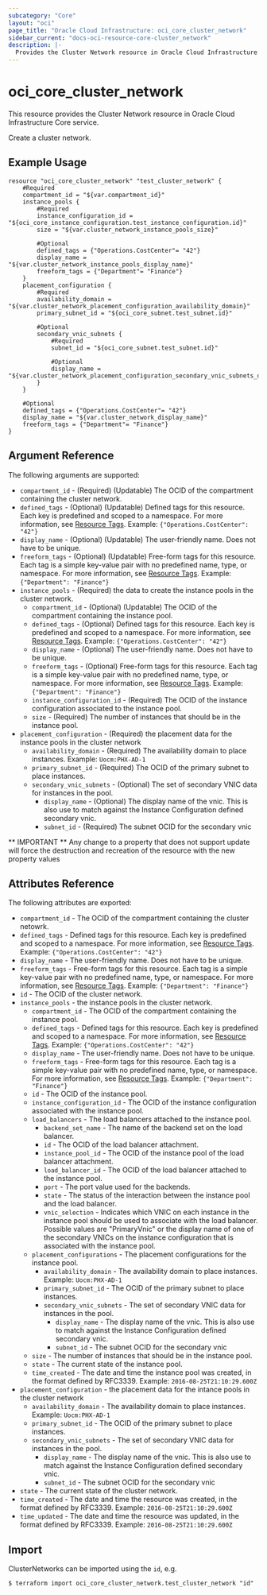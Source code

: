 ```yaml
---
subcategory: "Core"
layout: "oci"
page_title: "Oracle Cloud Infrastructure: oci_core_cluster_network"
sidebar_current: "docs-oci-resource-core-cluster_network"
description: |-
  Provides the Cluster Network resource in Oracle Cloud Infrastructure Core service
---
```


# oci_core_cluster_network
This resource provides the Cluster Network resource in Oracle Cloud Infrastructure Core service.

Create a cluster network.

## Example Usage

```hcl
resource "oci_core_cluster_network" "test_cluster_network" {
	#Required
	compartment_id = "${var.compartment_id}"
	instance_pools {
		#Required
		instance_configuration_id = "${oci_core_instance_configuration.test_instance_configuration.id}"
		size = "${var.cluster_network_instance_pools_size}"

		#Optional
		defined_tags = {"Operations.CostCenter"= "42"}
		display_name = "${var.cluster_network_instance_pools_display_name}"
		freeform_tags = {"Department"= "Finance"}
	}
	placement_configuration {
		#Required
		availability_domain = "${var.cluster_network_placement_configuration_availability_domain}"
		primary_subnet_id = "${oci_core_subnet.test_subnet.id}"

		#Optional
		secondary_vnic_subnets {
			#Required
			subnet_id = "${oci_core_subnet.test_subnet.id}"

			#Optional
			display_name = "${var.cluster_network_placement_configuration_secondary_vnic_subnets_display_name}"
		}
	}

	#Optional
	defined_tags = {"Operations.CostCenter"= "42"}
	display_name = "${var.cluster_network_display_name}"
	freeform_tags = {"Department"= "Finance"}
}
```

## Argument Reference

The following arguments are supported:

* `compartment_id` - (Required) (Updatable) The OCID of the compartment containing the cluster network.
* `defined_tags` - (Optional) (Updatable) Defined tags for this resource. Each key is predefined and scoped to a namespace. For more information, see [Resource Tags](https://docs.cloud.oracle.com/iaas/Content/General/Concepts/resourcetags.htm).  Example: `{"Operations.CostCenter": "42"}` 
* `display_name` - (Optional) (Updatable) The user-friendly name.  Does not have to be unique.
* `freeform_tags` - (Optional) (Updatable) Free-form tags for this resource. Each tag is a simple key-value pair with no predefined name, type, or namespace. For more information, see [Resource Tags](https://docs.cloud.oracle.com/iaas/Content/General/Concepts/resourcetags.htm).  Example: `{"Department": "Finance"}` 
* `instance_pools` - (Required) the data to create the instance pools in the cluster network.
	* `compartment_id` - (Optional) (Updatable) The OCID of the compartment containing the instance pool.
	* `defined_tags` - (Optional) Defined tags for this resource. Each key is predefined and scoped to a namespace. For more information, see [Resource Tags](https://docs.cloud.oracle.com/iaas/Content/General/Concepts/resourcetags.htm).  Example: `{"Operations.CostCenter": "42"}` 
	* `display_name` - (Optional) The user-friendly name.  Does not have to be unique.
	* `freeform_tags` - (Optional) Free-form tags for this resource. Each tag is a simple key-value pair with no predefined name, type, or namespace. For more information, see [Resource Tags](https://docs.cloud.oracle.com/iaas/Content/General/Concepts/resourcetags.htm).  Example: `{"Department": "Finance"}` 
	* `instance_configuration_id` - (Required) The OCID of the instance configuration associated to the instance pool.
	* `size` - (Required) The number of instances that should be in the instance pool.
* `placement_configuration` - (Required) the placement data for the instance pools in the cluster network
	* `availability_domain` - (Required) The availability domain to place instances. Example: `Uocm:PHX-AD-1` 
	* `primary_subnet_id` - (Required) The OCID of the primary subnet to place instances.
	* `secondary_vnic_subnets` - (Optional) The set of secondary VNIC data for instances in the pool.
		* `display_name` - (Optional) The display name of the vnic. This is also use to match against the Instance Configuration defined secondary vnic. 
		* `subnet_id` - (Required) The subnet OCID for the secondary vnic


** IMPORTANT **
Any change to a property that does not support update will force the destruction and recreation of the resource with the new property values

## Attributes Reference

The following attributes are exported:

* `compartment_id` - The OCID of the compartment containing the cluster netowrk.
* `defined_tags` - Defined tags for this resource. Each key is predefined and scoped to a namespace. For more information, see [Resource Tags](https://docs.cloud.oracle.com/iaas/Content/General/Concepts/resourcetags.htm).  Example: `{"Operations.CostCenter": "42"}` 
* `display_name` - The user-friendly name.  Does not have to be unique.
* `freeform_tags` - Free-form tags for this resource. Each tag is a simple key-value pair with no predefined name, type, or namespace. For more information, see [Resource Tags](https://docs.cloud.oracle.com/iaas/Content/General/Concepts/resourcetags.htm).  Example: `{"Department": "Finance"}` 
* `id` - The OCID of the cluster network.
* `instance_pools` - the instance pools in the cluster network.
	* `compartment_id` - The OCID of the compartment containing the instance pool.
	* `defined_tags` - Defined tags for this resource. Each key is predefined and scoped to a namespace. For more information, see [Resource Tags](https://docs.cloud.oracle.com/iaas/Content/General/Concepts/resourcetags.htm).  Example: `{"Operations.CostCenter": "42"}` 
	* `display_name` - The user-friendly name.  Does not have to be unique.
	* `freeform_tags` - Free-form tags for this resource. Each tag is a simple key-value pair with no predefined name, type, or namespace. For more information, see [Resource Tags](https://docs.cloud.oracle.com/iaas/Content/General/Concepts/resourcetags.htm).  Example: `{"Department": "Finance"}` 
	* `id` - The OCID of the instance pool.
	* `instance_configuration_id` - The OCID of the instance configuration associated with the instance pool.
	* `load_balancers` - The load balancers attached to the instance pool. 
		* `backend_set_name` - The name of the backend set on the load balancer.
		* `id` - The OCID of the load balancer attachment.
		* `instance_pool_id` - The OCID of the instance pool of the load balancer attachment.
		* `load_balancer_id` - The OCID of the load balancer attached to the instance pool.
		* `port` - The port value used for the backends.
		* `state` - The status of the interaction between the instance pool and the load balancer.
		* `vnic_selection` - Indicates which VNIC on each instance in the instance pool should be used to associate with the load balancer. Possible values are "PrimaryVnic" or the display name of one of the secondary VNICs on the instance configuration that is associated with the instance pool.
	* `placement_configurations` - The placement configurations for the instance pool.
		* `availability_domain` - The availability domain to place instances. Example: `Uocm:PHX-AD-1` 
		* `primary_subnet_id` - The OCID of the primary subnet to place instances.
		* `secondary_vnic_subnets` - The set of secondary VNIC data for instances in the pool.
			* `display_name` - The display name of the vnic. This is also use to match against the Instance Configuration defined secondary vnic. 
			* `subnet_id` - The subnet OCID for the secondary vnic
	* `size` - The number of instances that should be in the instance pool.
	* `state` - The current state of the instance pool.
	* `time_created` - The date and time the instance pool was created, in the format defined by RFC3339. Example: `2016-08-25T21:10:29.600Z` 
* `placement_configuration` - the placement data for the intance pools in the cluster network
	* `availability_domain` - The availability domain to place instances. Example: `Uocm:PHX-AD-1` 
	* `primary_subnet_id` - The OCID of the primary subnet to place instances.
	* `secondary_vnic_subnets` - The set of secondary VNIC data for instances in the pool.
		* `display_name` - The display name of the vnic. This is also use to match against the Instance Configuration defined secondary vnic. 
		* `subnet_id` - The subnet OCID for the secondary vnic
* `state` - The current state of the cluster network.
* `time_created` - The date and time the resource was created, in the format defined by RFC3339. Example: `2016-08-25T21:10:29.600Z` 
* `time_updated` - The date and time the resource was updated, in the format defined by RFC3339. Example: `2016-08-25T21:10:29.600Z` 

## Import

ClusterNetworks can be imported using the `id`, e.g.

```
$ terraform import oci_core_cluster_network.test_cluster_network "id"
```

